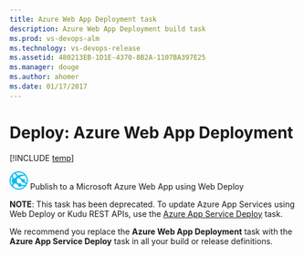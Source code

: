 ```yaml
---
title: Azure Web App Deployment task
description: Azure Web App Deployment build task
ms.prod: vs-devops-alm
ms.technology: vs-devops-release
ms.assetid: 480213EB-1D1E-4370-8B2A-1107BA397E25
ms.manager: douge
ms.author: ahomer
ms.date: 01/17/2017
---
```


# Deploy: Azure Web App Deployment

[!INCLUDE [temp](../../_shared/version-tfs-2015-rtm.md)]

![](_img/azure-web-app-deployment-icon.png) Publish to a Microsoft Azure Web App using Web Deploy 

**NOTE**: This task has been deprecated. To update Azure App Services 
using Web Deploy or Kudu REST APIs, use the 
[Azure App Service Deploy](https://github.com/Microsoft/vsts-tasks/tree/master/Tasks/AzureRmWebAppDeployment)
task. 

We recommend you replace the **Azure Web App Deployment**
task with the **Azure App Service Deploy** task
in all your build or release definitions.
